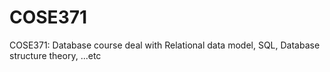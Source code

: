 # COSE371
COSE371: Database course deal with Relational data model, SQL, Database structure theory, ...etc

